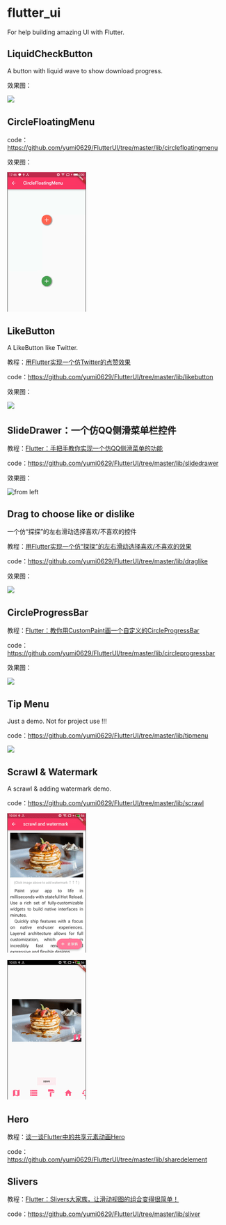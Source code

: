 # flutter_ui

For help building amazing UI with Flutter.

## LiquidCheckButton

A button with liquid wave to show download progress.

效果图：

![](https://github.com/yumi0629/FlutterUI/blob/master/preImages/liquid_check_button_02.gif?raw=true)

## CircleFloatingMenu

code：https://github.com/yumi0629/FlutterUI/tree/master/lib/circlefloatingmenu

效果图：

![](https://github.com/yumi0629/CircleFloatingMenu/blob/master/lib/circle_floating_menu.gif?raw=true)

## LikeButton

A LikeButton like Twitter.

教程：[用Flutter实现一个仿Twitter的点赞效果](https://juejin.im/post/5bf01b7d51882516fa638069)

code：https://github.com/yumi0629/FlutterUI/tree/master/lib/likebutton

效果图：

![](https://github.com/yumi0629/LikeButton/blob/master/lib/like_button.gif?raw=true)

## SlideDrawer：一个仿QQ侧滑菜单栏控件

教程：[Flutter：手把手教你实现一个仿QQ侧滑菜单的功能](https://www.jianshu.com/p/8ef323cb2726)

code：https://github.com/yumi0629/FlutterUI/tree/master/lib/slidedrawer

效果图：
 
![from left](https://gitee.com/yumi0629/ImageAsset/raw/master/slide_drawer/slide01.gif)

## Drag to choose like or dislike

一个仿“探探”的左右滑动选择喜欢/不喜欢的控件

教程：[用Flutter实现一个仿“探探”的左右滑动选择喜欢/不喜欢的效果](https://juejin.im/post/5bd18eea6fb9a05cf67ace2b)

code：https://github.com/yumi0629/FlutterUI/tree/master/lib/draglike

效果图：

![](https://github.com/yumi0629/DragChooseLike/blob/master/images/drag_like.gif?raw=true)

## CircleProgressBar

教程：[Flutter：教你用CustomPaint画一个自定义的CircleProgressBar](https://juejin.im/post/5bdc11be518825171140d46d)

code：https://github.com/yumi0629/FlutterUI/tree/master/lib/circleprogressbar

效果图：

![](https://gitee.com/yumi0629/ImageAsset/raw/master/circle_progressbar/circle_progress_bar.gif)

## Tip Menu

Just a demo. Not for project use !!!

code：https://github.com/yumi0629/FlutterUI/tree/master/lib/tipmenu

![](https://github.com/yumi0629/FlutterUI/blob/master/preImages/tip_menu.gif?raw=true)

## Scrawl & Watermark

A scrawl & adding watermark demo.

code：https://github.com/yumi0629/FlutterUI/tree/master/lib/scrawl

![scrawl](https://github.com/yumi0629/Flutter_Scrawl/blob/master/preimages/scrawl_01.gif?raw=true)

![watermark](https://github.com/yumi0629/Flutter_Scrawl/blob/master/preimages/scrawl_02.gif?raw=true)

## Hero

教程：[谈一谈Flutter中的共享元素动画Hero](https://www.jianshu.com/p/ddb484789883)

code：https://github.com/yumi0629/FlutterUI/tree/master/lib/sharedelement

## Slivers

教程：[Flutter：Slivers大家族，让滑动视图的组合变得很简单！](https://www.jianshu.com/p/690ddade5d94)

code：https://github.com/yumi0629/FlutterUI/tree/master/lib/sliver                                                                                                                                               